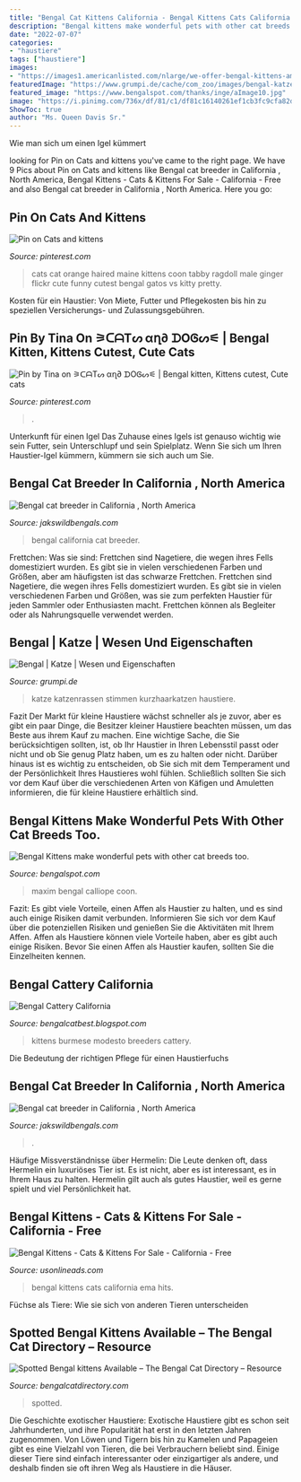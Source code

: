 ```yaml
---
title: "Bengal Cat Kittens California - Bengal Kittens Cats California Ema Hits"
description: "Bengal kittens make wonderful pets with other cat breeds too."
date: "2022-07-07"
categories:
- "haustiere"
tags: ["haustiere"]
images:
- "https://images1.americanlisted.com/nlarge/we-offer-bengal-kittens-americanlisted_46165079.jpg"
featuredImage: "https://www.grumpi.de/cache/com_zoo/images/bengal-katze_3aa85b2e85d23c0378c213fd19b99023.jpg"
featured_image: "https://www.bengalspot.com/thanks/inge/aImage10.jpg"
image: "https://i.pinimg.com/736x/df/81/c1/df81c16140261ef1cb3fc9cfa82dad54--orange-maine-coon-ginger-cats.jpg"
ShowToc: true
author: "Ms. Queen Davis Sr."
---
```



Wie man sich um einen Igel kümmert

	

		
looking for Pin on Cats and kittens you've came to the right page. We have 9 Pics about Pin on Cats and kittens like Bengal cat breeder in California , North America, Bengal Kittens - Cats &amp; Kittens For Sale - California - Free and also Bengal cat breeder in California , North America. Here you go:
		
    
## Pin On Cats And Kittens

<img loading=lazy src="https://i.pinimg.com/736x/df/81/c1/df81c16140261ef1cb3fc9cfa82dad54--orange-maine-coon-ginger-cats.jpg" onerror="this.onerror=null;this.src='https://tse4.mm.bing.net/th?id=OIP.Awz3TroZE7VK8BAHkBhxQwAAAA&amp;pid=15.1';" alt="Pin on Cats and kittens">

_Source: pinterest.com_

>cats cat orange haired maine kittens coon tabby ragdoll male ginger flickr cute funny cutest bengal gatos vs kitty pretty. 

	

Kosten für ein Haustier: Von Miete, Futter und Pflegekosten bis hin zu speziellen Versicherungs- und Zulassungsgebühren.

    
## Pin By Tina On ⚞ᑕᗩTᔕ αղ∂ ᗪOᎶᔕ⚟ | Bengal Kitten, Kittens Cutest, Cute Cats

<img loading=lazy src="https://i.pinimg.com/736x/5e/47/41/5e47410ac581294a9861425ac94ef9c8.jpg" onerror="this.onerror=null;this.src='https://tse1.mm.bing.net/th?id=OIP.-oTPbDhEkSq4GYVWDcGdbgAAAA&amp;pid=15.1';" alt="Pin by Tina on ⚞ᑕᗩTᔕ αղ∂ ᗪOᎶᔕ⚟ | Bengal kitten, Kittens cutest, Cute cats">

_Source: pinterest.com_

>. 

	

Unterkunft für einen Igel
Das Zuhause eines Igels ist genauso wichtig wie sein Futter, sein Unterschlupf und sein Spielplatz. Wenn Sie sich um Ihren Haustier-Igel kümmern, kümmern sie sich auch um Sie.

    
## Bengal Cat Breeder In California , North America

<img loading=lazy src="https://static.showit.co/800/b5QR_USnSIy0jh3ZcgeIbw/shared/img_0089_2.jpg" onerror="this.onerror=null;this.src='https://tse4.mm.bing.net/th?id=OIP.TVWEoFP716zEB1SUSXlm-QHaF4&amp;pid=15.1';" alt="Bengal cat breeder in California , North America">

_Source: jakswildbengals.com_

>bengal california cat breeder. 

	

Frettchen: Was sie sind: Frettchen sind Nagetiere, die wegen ihres Fells domestiziert wurden. Es gibt sie in vielen verschiedenen Farben und Größen, aber am häufigsten ist das schwarze Frettchen.
Frettchen sind Nagetiere, die wegen ihres Fells domestiziert wurden. Es gibt sie in vielen verschiedenen Farben und Größen, was sie zum perfekten Haustier für jeden Sammler oder Enthusiasten macht. Frettchen können als Begleiter oder als Nahrungsquelle verwendet werden.

    
## Bengal | Katze | Wesen Und Eigenschaften

<img loading=lazy src="https://www.grumpi.de/cache/com_zoo/images/bengal-katze_3aa85b2e85d23c0378c213fd19b99023.jpg" onerror="this.onerror=null;this.src='https://tse3.mm.bing.net/th?id=OIP.DJWQZ8p2i-grfa8f9sKV7AAAAA&amp;pid=15.1';" alt="Bengal | Katze | Wesen und Eigenschaften">

_Source: grumpi.de_

>katze katzenrassen stimmen kurzhaarkatzen haustiere. 

	

Fazit
Der Markt für kleine Haustiere wächst schneller als je zuvor, aber es gibt ein paar Dinge, die Besitzer kleiner Haustiere beachten müssen, um das Beste aus ihrem Kauf zu machen. Eine wichtige Sache, die Sie berücksichtigen sollten, ist, ob Ihr Haustier in Ihren Lebensstil passt oder nicht und ob Sie genug Platz haben, um es zu halten oder nicht. Darüber hinaus ist es wichtig zu entscheiden, ob Sie sich mit dem Temperament und der Persönlichkeit Ihres Haustieres wohl fühlen. Schließlich sollten Sie sich vor dem Kauf über die verschiedenen Arten von Käfigen und Amuletten informieren, die für kleine Haustiere erhältlich sind.

    
## Bengal Kittens Make Wonderful Pets With Other Cat Breeds Too.

<img loading=lazy src="https://www.bengalspot.com/thanks/inge/aImage10.jpg" onerror="this.onerror=null;this.src='https://tse1.mm.bing.net/th?id=OIP.0OgcSiXDBtp_ALw8r5LKJAHaD6&amp;pid=15.1';" alt="Bengal Kittens make wonderful pets with other cat breeds too.">

_Source: bengalspot.com_

>maxim bengal calliope coon. 

	

Fazit: Es gibt viele Vorteile, einen Affen als Haustier zu halten, und es sind auch einige Risiken damit verbunden. Informieren Sie sich vor dem Kauf über die potenziellen Risiken und genießen Sie die Aktivitäten mit Ihrem Affen.
Affen als Haustiere können viele Vorteile haben, aber es gibt auch einige Risiken. Bevor Sie einen Affen als Haustier kaufen, sollten Sie die Einzelheiten kennen.

    
## Bengal Cattery California

<img loading=lazy src="https://images1.americanlisted.com/nlarge/we-offer-bengal-kittens-americanlisted_46165079.jpg" onerror="this.onerror=null;this.src='https://tse3.mm.bing.net/th?id=OIP.vtAA9RyZ9o-ALGrgtbNTWwHaEo&amp;pid=15.1';" alt="Bengal Cattery California">

_Source: bengalcatbest.blogspot.com_

>kittens burmese modesto breeders cattery. 

	

Die Bedeutung der richtigen Pflege für einen Haustierfuchs

    
## Bengal Cat Breeder In California , North America

<img loading=lazy src="https://static.showit.co/800/jsanS1MwQqKjvy2jvuQ4_Q/shared/img_0107_2.jpg" onerror="this.onerror=null;this.src='https://tse1.mm.bing.net/th?id=OIP.giBgx0faxGAX3T7xypwqIAHaE7&amp;pid=15.1';" alt="Bengal cat breeder in California , North America">

_Source: jakswildbengals.com_

>. 

	

Häufige Missverständnisse über Hermelin:
Die Leute denken oft, dass Hermelin ein luxuriöses Tier ist. Es ist nicht, aber es ist interessant, es in Ihrem Haus zu halten. Hermelin gilt auch als gutes Haustier, weil es gerne spielt und viel Persönlichkeit hat.

    
## Bengal Kittens - Cats &amp; Kittens For Sale - California - Free

<img loading=lazy src="http://www.usonlineads.com/images/2019/03/22/38956/bengal-kittens_2.jpg" onerror="this.onerror=null;this.src='https://tse2.mm.bing.net/th?id=OIP.SxMAnfsHW99x_VyOSrAwOAHaFA&amp;pid=15.1';" alt="Bengal Kittens - Cats &amp; Kittens For Sale - California - Free">

_Source: usonlineads.com_

>bengal kittens cats california ema hits. 

	

Füchse als Tiere: Wie sie sich von anderen Tieren unterscheiden

    
## Spotted Bengal Kittens Available – The Bengal Cat Directory – Resource

<img loading=lazy src="https://bengalcatdirectory.com/wp-content/uploads/classified-listing/IMG_8123-1.jpg" onerror="this.onerror=null;this.src='https://tse1.mm.bing.net/th?id=OIP.jhgO_Fr4_wJvuamEzuh5KQHaF_&amp;pid=15.1';" alt="Spotted Bengal kittens Available – The Bengal Cat Directory – Resource">

_Source: bengalcatdirectory.com_

>spotted. 

	

Die Geschichte exotischer Haustiere:
Exotische Haustiere gibt es schon seit Jahrhunderten, und ihre Popularität hat erst in den letzten Jahren zugenommen. Von Löwen und Tigern bis hin zu Kamelen und Papageien gibt es eine Vielzahl von Tieren, die bei Verbrauchern beliebt sind. Einige dieser Tiere sind einfach interessanter oder einzigartiger als andere, und deshalb finden sie oft ihren Weg als Haustiere in die Häuser.

